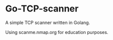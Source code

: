 # Go-TCP-scanner

A simple TCP scanner written in Golang. 

Using scanme.nmap.org for education purposes.

